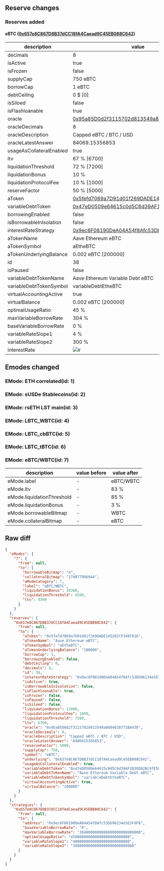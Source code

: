 ## Reserve changes

### Reserves added

#### eBTC ([0x657e8C867D8B37dCC18fA4Caead9C45EB088C642](https://etherscan.io/address/0x657e8C867D8B37dCC18fA4Caead9C45EB088C642))

| description | value |
| --- | --- |
| decimals | 8 |
| isActive | true |
| isFrozen | false |
| supplyCap | 750 eBTC |
| borrowCap | 1 eBTC |
| debtCeiling | 0 $ [0] |
| isSiloed | false |
| isFlashloanable | true |
| oracle | [0x95a85D0d2f3115702d813549a80040387738A430](https://etherscan.io/address/0x95a85D0d2f3115702d813549a80040387738A430) |
| oracleDecimals | 8 |
| oracleDescription | Capped eBTC / BTC / USD |
| oracleLatestAnswer | 84069.15356853 |
| usageAsCollateralEnabled | true |
| ltv | 67 % [6700] |
| liquidationThreshold | 72 % [7200] |
| liquidationBonus | 10 % |
| liquidationProtocolFee | 10 % [1000] |
| reserveFactor | 50 % [5000] |
| aToken | [0x5fefd7069a7D91d01f269DADE14526CCF3487810](https://etherscan.io/address/0x5fefd7069a7D91d01f269DADE14526CCF3487810) |
| variableDebtToken | [0x47eD0509e64615c0d5C6d39AF1B38D02Bc9fE58f](https://etherscan.io/address/0x47eD0509e64615c0d5C6d39AF1B38D02Bc9fE58f) |
| borrowingEnabled | false |
| isBorrowableInIsolation | false |
| interestRateStrategy | [0x9ec6F08190DeA04A54f8Afc53Db96134e5E3FdFB](https://etherscan.io/address/0x9ec6F08190DeA04A54f8Afc53Db96134e5E3FdFB) |
| aTokenName | Aave Ethereum eBTC |
| aTokenSymbol | aEtheBTC |
| aTokenUnderlyingBalance | 0.002 eBTC [200000] |
| id | 38 |
| isPaused | false |
| variableDebtTokenName | Aave Ethereum Variable Debt eBTC |
| variableDebtTokenSymbol | variableDebtEtheBTC |
| virtualAccountingActive | true |
| virtualBalance | 0.002 eBTC [200000] |
| optimalUsageRatio | 45 % |
| maxVariableBorrowRate | 304 % |
| baseVariableBorrowRate | 0 % |
| variableRateSlope1 | 4 % |
| variableRateSlope2 | 300 % |
| interestRate | ![ir](https://dash.onaave.com/api/static?variableRateSlope1=40000000000000000000000000&variableRateSlope2=3000000000000000000000000000&optimalUsageRatio=450000000000000000000000000&baseVariableBorrowRate=0&maxVariableBorrowRate=3040000000000000000000000000) |


## Emodes changed

### EMode: ETH correlated(id: 1)



### EMode: sUSDe Stablecoins(id: 2)



### EMode: rsETH LST main(id: 3)



### EMode: LBTC_WBTC(id: 4)



### EMode: LBTC_cbBTC(id: 5)



### EMode: LBTC_tBTC(id: 6)



### EMode: eBTC/WBTC(id: 7)

| description | value before | value after |
| --- | --- | --- |
| eMode.label | - | eBTC/WBTC |
| eMode.ltv | - | 83 % |
| eMode.liquidationThreshold | - | 85 % |
| eMode.liquidationBonus | - | 3 % |
| eMode.borrowableBitmap | - | WBTC |
| eMode.collateralBitmap | - | eBTC |


## Raw diff

```json
{
  "eModes": {
    "7": {
      "from": null,
      "to": {
        "borrowableBitmap": "4",
        "collateralBitmap": "274877906944",
        "eModeCategory": 7,
        "label": "eBTC/WBTC",
        "liquidationBonus": 10300,
        "liquidationThreshold": 8500,
        "ltv": 8300
      }
    }
  },
  "reserves": {
    "0x657e8C867D8B37dCC18fA4Caead9C45EB088C642": {
      "from": null,
      "to": {
        "aToken": "0x5fefd7069a7D91d01f269DADE14526CCF3487810",
        "aTokenName": "Aave Ethereum eBTC",
        "aTokenSymbol": "aEtheBTC",
        "aTokenUnderlyingBalance": "200000",
        "borrowCap": 1,
        "borrowingEnabled": false,
        "debtCeiling": 0,
        "decimals": 8,
        "id": 38,
        "interestRateStrategy": "0x9ec6F08190DeA04A54f8Afc53Db96134e5E3FdFB",
        "isActive": true,
        "isBorrowableInIsolation": false,
        "isFlashloanable": true,
        "isFrozen": false,
        "isPaused": false,
        "isSiloed": false,
        "liquidationBonus": 11000,
        "liquidationProtocolFee": 1000,
        "liquidationThreshold": 7200,
        "ltv": 6700,
        "oracle": "0x95a85D0d2f3115702d813549a80040387738A430",
        "oracleDecimals": 8,
        "oracleDescription": "Capped eBTC / BTC / USD",
        "oracleLatestAnswer": "8406915356853",
        "reserveFactor": 5000,
        "supplyCap": 750,
        "symbol": "eBTC",
        "underlying": "0x657e8C867D8B37dCC18fA4Caead9C45EB088C642",
        "usageAsCollateralEnabled": true,
        "variableDebtToken": "0x47eD0509e64615c0d5C6d39AF1B38D02Bc9fE58f",
        "variableDebtTokenName": "Aave Ethereum Variable Debt eBTC",
        "variableDebtTokenSymbol": "variableDebtEtheBTC",
        "virtualAccountingActive": true,
        "virtualBalance": "200000"
      }
    }
  },
  "strategies": {
    "0x657e8C867D8B37dCC18fA4Caead9C45EB088C642": {
      "from": null,
      "to": {
        "address": "0x9ec6F08190DeA04A54f8Afc53Db96134e5E3FdFB",
        "baseVariableBorrowRate": "0",
        "maxVariableBorrowRate": "3040000000000000000000000000",
        "optimalUsageRatio": "450000000000000000000000000",
        "variableRateSlope1": "40000000000000000000000000",
        "variableRateSlope2": "3000000000000000000000000000"
      }
    }
  }
}
```